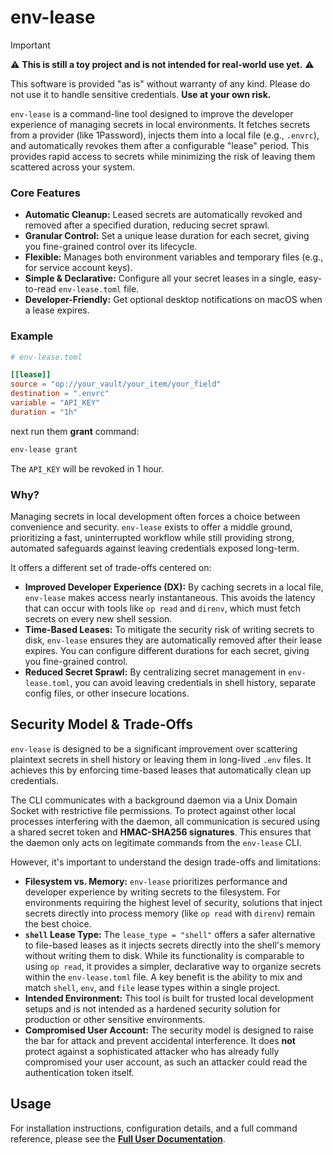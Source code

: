 # env-lease

> [!IMPORTANT]
> ⚠️ **This is still a toy project and is not intended for real-world use yet.** ⚠️
>
> This software is provided "as is" without warranty of any kind. Please do not use it to handle sensitive credentials. **Use at your own risk.**

`env-lease` is a command-line tool designed to improve the developer experience of managing secrets in local environments. It fetches secrets from a provider (like 1Password), injects them into a local file (e.g., `.envrc`), and automatically revokes them after a configurable "lease" period. This provides rapid access to secrets while minimizing the risk of leaving them scattered across your system.

### Core Features

*   **Automatic Cleanup:** Leased secrets are automatically revoked and removed after a specified duration, reducing secret sprawl.
*   **Granular Control:** Set a unique lease duration for each secret, giving you fine-grained control over its lifecycle.
*   **Flexible:** Manages both environment variables and temporary files (e.g., for service account keys).
*   **Simple & Declarative:** Configure all your secret leases in a single, easy-to-read `env-lease.toml` file.
*   **Developer-Friendly:** Get optional desktop notifications on macOS when a lease expires.

### Example

```toml
# env-lease.toml

[[lease]]
source = "op://your_vault/your_item/your_field"
destination = ".envrc"
variable = "API_KEY"
duration = "1h"
```

next run them **grant** command:

```sh
env-lease grant
```

The `API_KEY` will be revoked in 1 hour.


### Why?

Managing secrets in local development often forces a choice between convenience and security. `env-lease` exists to offer a middle ground, prioritizing a fast, uninterrupted workflow while still providing strong, automated safeguards against leaving credentials exposed long-term.

It offers a different set of trade-offs centered on:

*   **Improved Developer Experience (DX):** By caching secrets in a local file, `env-lease` makes access nearly instantaneous. This avoids the latency that can occur with tools like `op read` and `direnv`, which must fetch secrets on every new shell session.
*   **Time-Based Leases:** To mitigate the security risk of writing secrets to disk, `env-lease` ensures they are automatically removed after their lease expires. You can configure different durations for each secret, giving you fine-grained control.
*   **Reduced Secret Sprawl:** By centralizing secret management in `env-lease.toml`, you can avoid leaving credentials in shell history, separate config files, or other insecure locations.

## Security Model & Trade-Offs

`env-lease` is designed to be a significant improvement over scattering plaintext secrets in shell history or leaving them in long-lived `.env` files. It achieves this by enforcing time-based leases that automatically clean up credentials.

The CLI communicates with a background daemon via a Unix Domain Socket with restrictive file permissions. To protect against other local processes interfering with the daemon, all communication is secured using a shared secret token and **HMAC-SHA256 signatures**. This ensures that the daemon only acts on legitimate commands from the `env-lease` CLI.

However, it's important to understand the design trade-offs and limitations:

*   **Filesystem vs. Memory:** `env-lease` prioritizes performance and developer experience by writing secrets to the filesystem. For environments requiring the highest level of security, solutions that inject secrets directly into process memory (like `op read` with `direnv`) remain the best choice.
*   **`shell` Lease Type:** The `lease_type = "shell"` offers a safer alternative to file-based leases as it injects secrets directly into the shell's memory without writing them to disk. While its functionality is comparable to using `op read`, it provides a simpler, declarative way to organize secrets within the `env-lease.toml` file. A key benefit is the ability to mix and match `shell`, `env`, and `file` lease types within a single project.
*   **Intended Environment:** This tool is built for trusted local development setups and is not intended as a hardened security solution for production or other sensitive environments.
*   **Compromised User Account:** The security model is designed to raise the bar for attack and prevent accidental interference. It does **not** protect against a sophisticated attacker who has already fully compromised your user account, as such an attacker could read the authentication token itself.


## Usage

For installation instructions, configuration details, and a full command reference, please see the **[Full User Documentation](docs/USAGE.md)**.


